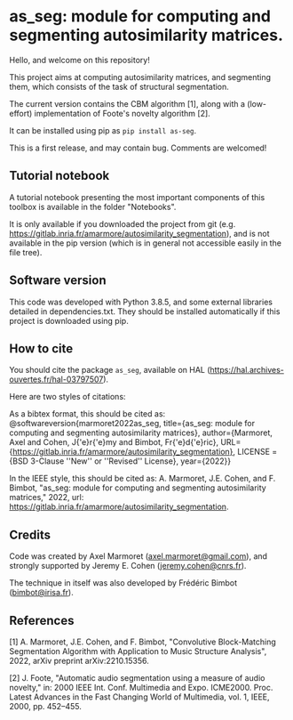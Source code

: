 # as_seg: module for computing and segmenting autosimilarity matrices. #

Hello, and welcome on this repository!

This project aims at computing autosimilarity matrices, and segmenting them, which consists of the task of structural segmentation.

The current version contains the CBM algorithm [1], along with a (low-effort) implementation of Foote's novelty algorithm [2].

It can be installed using pip as `pip install as-seg`.

This is a first release, and may contain bug. Comments are welcomed!

## Tutorial notebook ##

A tutorial notebook presenting the most important components of this toolbox is available in the folder "Notebooks".

It is only available if you downloaded the project from git (e.g. https://gitlab.inria.fr/amarmore/autosimilarity_segmentation), and is not available in the pip version (which is in general not accessible easily in the file tree).

## Software version ##

This code was developed with Python 3.8.5, and some external libraries detailed in dependencies.txt. They should be installed automatically if this project is downloaded using pip.

## How to cite ##

You should cite the package `as_seg`, available on HAL (https://hal.archives-ouvertes.fr/hal-03797507).

Here are two styles of citations:

As a bibtex format, this should be cited as: @softwareversion{marmoret2022as_seg, title={as\_seg: module for computing and segmenting autosimilarity matrices}, author={Marmoret, Axel and Cohen, J{\'e}r{\'e}my and Bimbot, Fr{\'e}d{\'e}ric}, URL={https://gitlab.inria.fr/amarmore/autosimilarity_segmentation}, LICENSE = {BSD 3-Clause ''New'' or ''Revised'' License}, year={2022}}

In the IEEE style, this should be cited as: A. Marmoret, J.E. Cohen, and F. Bimbot, "as_seg: module for computing and segmenting autosimilarity matrices," 2022, url: https://gitlab.inria.fr/amarmore/autosimilarity_segmentation.

## Credits ##

Code was created by Axel Marmoret (<axel.marmoret@gmail.com>), and strongly supported by Jeremy E. Cohen (<jeremy.cohen@cnrs.fr>).

The technique in itself was also developed by Frédéric Bimbot (<bimbot@irisa.fr>).

## References ##
[1] A. Marmoret, J.E. Cohen, and F. Bimbot, "Convolutive Block-Matching Segmentation Algorithm with Application to Music Structure Analysis", 2022, arXiv preprint arXiv:2210.15356.

[2] J. Foote, "Automatic audio segmentation using a measure of audio novelty," in: 2000 IEEE Int. Conf. Multimedia and Expo. ICME2000. Proc. Latest Advances in the Fast Changing World of Multimedia, vol. 1, IEEE, 2000, pp. 452–455.
